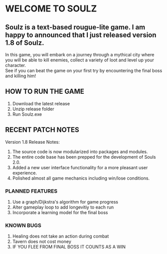 # WELCOME TO SOULZ

## Soulz is a text-based rougue-lite game. I am happy to announced that I just released version 1.8 of Soulz.
In this game, you will embark on a journey through a mythical city where you will be able to kill enemies, collect a variety of loot and level up your character.\
See if you can beat the game on your first try by encountering the final boss and killing him!



## HOW TO RUN THE GAME
1. Download the latest release
2. Unzip release folder
3. Run Soulz.exe



## RECENT PATCH NOTES
Version 1.8 Release Notes:
1. The source code is now modularized into packages and modules. 
2. The entire code base has been prepped for the development of Souls 2.0. 
3. Added a new user interface functionality for a more pleasant user experience. 
4. Polished almost all game mechanics including win/lose conditions. 



### PLANNED FEATURES
1. Use a graph/Dijkstra's algorithm for game progress
2. Alter gameplay loop to add longevitiy to each run
3. Incorporate a learning model for the final boss

### KNOWN BUGS
1. Healing does not take an action during combat
2. Tavern does not cost money
3. IF YOU FLEE FROM FINAL BOSS IT COUNTS AS A WIN
